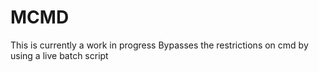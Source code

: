 # MCMD
This is currently a work in progress
Bypasses the restrictions on cmd by using a live batch script
